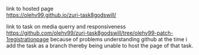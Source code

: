 link to hosted page  
https://olehv99.github.io/zuri-task8godswill/

link to task on media querry and responsiveness https://github.com/olehv99/zuri-task8godswill/tree/olehv99-patch-1registrationpage
because of problems understanding github at the time i add the task as a branch thereby being unable to host the page of that task.